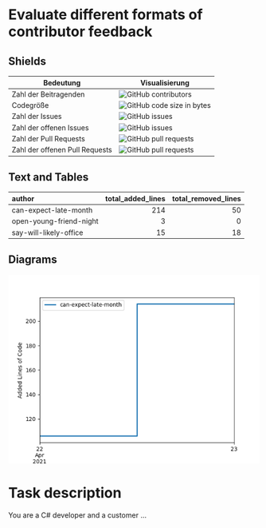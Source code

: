 # Evaluate different formats of contributor feedback

## Shields

| Bedeutung | Visualisierung |
|-----------|----------------|
| Zahl der Beitragenden | ![GitHub contributors](https://img.shields.io/github/contributors/SebastianZug/test_contributor_feedback) |
| Codegröße       | ![GitHub code size in bytes](https://img.shields.io/github/languages/code-size/SebastianZug/test_contributor_feedback) |
| Zahl der Issues | ![GitHub issues](https://img.shields.io/github/issues/SebastianZug/test_contributor_feedback)|
| Zahl der offenen Issues | ![GitHub issues](https://img.shields.io/github/issues-raw/SebastianZug/test_contributor_feedback)|
| Zahl der Pull Requests | ![GitHub pull requests](https://img.shields.io/github/issues-pr/SebastianZug/test_contributor_feedback)|
| Zahl der offenen Pull Requests | ![GitHub pull requests](https://img.shields.io/github/issues-pr-raw/SebastianZug/test_contributor_feedback)|

## Text and Tables
| author                  |   total_added_lines |   total_removed_lines |
|:------------------------|--------------------:|----------------------:|
| can-expect-late-month   |                 214 |                    50 |
| open-young-friend-night |                   3 |                     0 |
| say-will-likely-office  |                  15 |                    18 |
## Diagrams

![Bild](./statistics/AddedlinesOfCode.png)

# Task description

You are a C# developer and a customer ...
